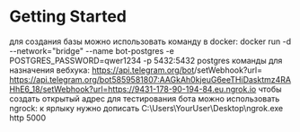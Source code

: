 # Getting Started
для создания базы можно использовать команду в docker:
docker run -d --network="bridge" --name bot-postgres -e POSTGRES_PASSWORD=qwer1234 -p 5432:5432 postgres
команды для назначения вебхука: 
https://api.telegram.org/bot<token>/setWebhook?url=
https://api.telegram.org/bot5859581807:AAGkAh0kjeuG6eeTHiDasktmz4RAHhE6_18/setWebhook?url=https://9431-178-90-194-84.eu.ngrok.io
чтобы создать открытый адрес для тестирования бота можно использовать ngrock:
к ярлыку нужно дописать C:\Users\YourUser\Desktop\ngrok.exe http 5000